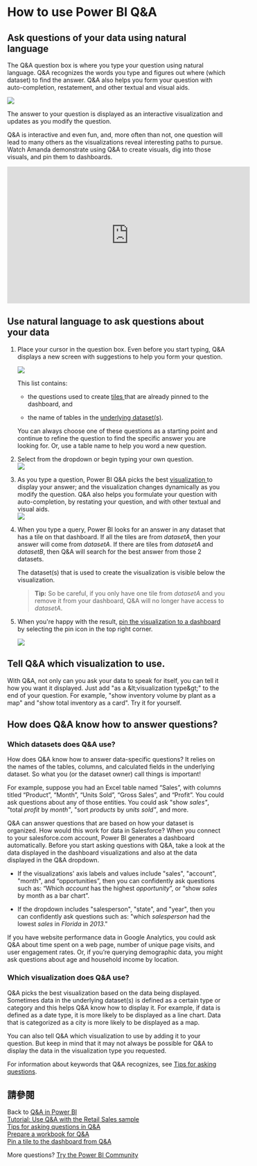 <properties
   pageTitle="How to use Power BI Q&amp;A"
   description="How to use Power BI Q&amp;A"
   services="powerbi"
   documentationCenter=""
   authors="mihart"
   manager="mblythe"
   backup=""
   editor=""
   tags=""
   featuredVideoId="qMf7OLJfCz8"
   qualityFocus="no"
   qualityDate=""/>

<tags
   ms.service="powerbi"
   ms.devlang="NA"
   ms.topic="article"
   ms.tgt_pltfrm="NA"
   ms.workload="powerbi"
   ms.date="08/23/2016"
   ms.author="mihart"/>

# How to use Power BI Q&amp;A  

## Ask questions of your data using natural language  
The Q&amp;A question box is where you type your question using natural language. Q&amp;A recognizes the words you type and figures out where (which dataset) to find the answer. Q&amp;A also helps you form your question with auto-completion, restatement, and other textual and visual aids.

![](media/powerbi-service-how-to-use-q-and-a/powerbi-qna.png)

The answer to your question is displayed as an interactive visualization and updates as you modify the question.

Q&amp;A is interactive and even fun, and, more often than not, one question will lead to many others as the visualizations reveal interesting paths to pursue. Watch Amanda demonstrate using Q&amp;A to create visuals, dig into those visuals, and pin them to dashboards.

<iframe width="560" height="315" src="https://www.youtube.com/embed/qMf7OLJfCz8?list=PL1N57mwBHtN0JFoKSR0n-tBkUJHeMP2cP" frameborder="0" allowfullscreen></iframe>

## Use natural language to ask questions about your data

1.  Place your cursor in the question box. Even before you start typing, Q&amp;A displays a new screen with suggestions to help you form your question.

    ![](media/powerbi-service-how-to-use-q-and-a/powerbi-qna-cursor.png)  

    This  list contains:  
    - the questions used to create <bpt id="p1">[</bpt>tiles <ept id="p1">](powerbi-service-dashboard-tiles.md)</ept>that are already pinned to the dashboard, and  

    - the name of tables in the <bpt id="p1">[</bpt>underlying dataset(s)<ept id="p1">](powerbi-service-get-data.md)</ept>.  

    You can always choose one of these questions as a starting point and continue to refine the question to find the specific answer you are looking for.  Or, use a table name to help you word a new question.

2.  Select from the dropdown or begin typing your own question.  
    ![](media/powerbi-service-how-to-use-q-and-a/powerbi-qna-list.png)

3.  As you type a question, Power BI Q&amp;A picks the best <bpt id="p1">[</bpt>visualization <ept id="p1">](powerbi-service-visualization-types-for-reports-and-q-and-a.md)</ept>to display your answer; and the visualization changes dynamically as you modify the question. Q&amp;A also helps you formulate your question with auto-completion, by restating your question, and with other textual and visual aids.  
    ![](media/powerbi-service-how-to-use-q-and-a/powerbi-qna-viz.png)

4.  When you type a query, Power BI looks for an answer in any dataset that has a tile on that dashboard.  If all the tiles are from <bpt id="p1">*</bpt>datasetA<ept id="p1">*</ept>, then your answer will come from <bpt id="p2">*</bpt>datasetA<ept id="p2">*</ept>.  If there are tiles from <bpt id="p1">*</bpt>datasetA <ept id="p1">*</ept>and <bpt id="p2">*</bpt>datasetB<ept id="p2">*</ept>, then Q&amp;A will search for the best answer from those 2 datasets.

    The dataset(s) that is used to create the visualization is visible below the visualization.  

    ><bpt id="p1">**</bpt>Tip:<ept id="p1">**</ept> So be careful, if you only have one tile from <bpt id="p2">*</bpt>datasetA <ept id="p2">*</ept>and you remove it from your dashboard, Q&amp;A will no longer have access to <bpt id="p3">*</bpt>datasetA<ept id="p3">*</ept>.

5.  When you're happy with the result, <bpt id="p1">[</bpt>pin the visualization to a dashboard<ept id="p1">](powerbi-service-pin-a-tile-to-a-dashboard-from-the-question-box.md)</ept> by selecting the pin icon in the top right corner.

    ![](media/powerbi-service-how-to-use-q-and-a/PBI_QnA_finish-typing-question.jpg)

## Tell Q&amp;A which visualization to use.  
With Q&amp;A, not only can you ask your data to speak for itself, you can tell it how you want it displayed. Just add "as a <ph id="ph1">&amp;lt;</ph>visualization type<ph id="ph2">&amp;gt;</ph>" to the end of your question.  For example, "show inventory volume by plant as a map" and "show total inventory as a card".  Try it for yourself.


## How does Q&amp;A know how to answer questions?  
### Which datasets does Q&amp;A use?

How does Q&amp;A know how to answer data-specific questions? It relies on the names of the tables, columns, and calculated fields in the underlying dataset. So what you (or the dataset owner) call things is important! 

For example, suppose you had an Excel table named “Sales”, with columns titled “Product”, “Month”, “Units Sold”, “Gross Sales”, and “Profit”. You could ask questions about any of those entities.  You could ask "show <bpt id="p1">*</bpt>sales"<ept id="p1">*</ept>, "total <bpt id="p2">*</bpt>profit <ept id="p2">*</ept>by <bpt id="p3">*</bpt>month"<ept id="p3">*</ept>, "sort <bpt id="p4">*</bpt>products <ept id="p4">*</ept>by <bpt id="p5">*</bpt>units sold"<ept id="p5">*</ept>, and more.

Q&amp;A can answer questions that are based on how your dataset is organized. How would this work for data in Salesforce? When you connect to your salesforce.com account, Power BI generates a dashboard automatically.  Before you start asking questions with Q&amp;A, take a look at the data displayed in the dashboard visualizations and also at the data displayed in the Q&amp;A dropdown.

-   If the visualizations' axis labels and values include "sales",  "account", "month", and “opportunities”, then you can confidently ask questions such as: “Which <bpt id="p1">*</bpt>account <ept id="p1">*</ept>has the highest <bpt id="p2">*</bpt>opportunity<ept id="p2">*</ept>”, or “show <bpt id="p3">*</bpt>sales <ept id="p3">*</ept>by month as a bar chart”.
 
-   If the dropdown includes "salesperson", "state", and "year", then you can confidently ask questions such as: "which <bpt id="p1">*</bpt>salesperson <ept id="p1">*</ept>had the lowest <bpt id="p2">*</bpt>sales <ept id="p2">*</ept>in <bpt id="p3">*</bpt>Florida<ept id="p3">*</ept> in <bpt id="p4">*</bpt>2013<ept id="p4">*</ept>."

If you have website performance data in Google Analytics, you could ask Q&amp;A about time spent on a web page, number of unique page visits, and user engagement rates. Or, if you’re querying demographic data, you might ask questions about age and household income by location.

### Which visualization does Q&amp;A use?  
Q&amp;A picks the best visualization based on the data being displayed. Sometimes data in the underlying dataset(s) is defined as a certain type or category and this helps Q&amp;A know how to display it. For example, if data is defined as a date type, it is more likely to be displayed as a line chart. Data that is categorized as a city is more likely to be displayed as a map.

You can also tell Q&amp;A which visualization to use by adding it to your question. But keep in mind that it may not always be possible for Q&amp;A to display the data in the visualization type you requested.

For information about keywords that Q&amp;A recognizes, see <bpt id="p1">[</bpt>Tips for asking questions<ept id="p1">](powerbi-service-q-and-a-tips.md)</ept>.

## 請參閱  
Back to <bpt id="p1">[</bpt>Q&amp;A in Power BI<ept id="p1">](powerbi-service-q-and-a.md)</ept>  
[Tutorial: Use Q&amp;A with the Retail Sales sample](powerbi-service-tutorial-introduction-to-q-and-a.md)  
[Tips for asking questions in Q&amp;A](powerbi-service-q-and-a-tips.md)  
[Prepare a workbook for Q&amp;A](powerbi-service-make-your-data-work-well-with-q-and-a.md)  
[Pin a tile to the dashboard from Q&amp;A](powerbi-service-pin-a-tile-to-a-dashboard-from-the-question-box.md)  

More questions? [Try the Power BI Community](http://community.powerbi.com/)
